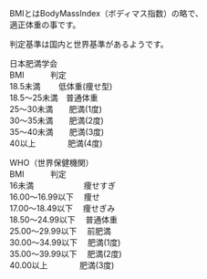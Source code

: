 BMIとはBodyMassIndex（ボディマス指数）の略で、    
適正体重の事です。

判定基準は国内と世界基準があるようです。  

日本肥満学会  
BMI　　　	判定  
18.5未満　　	低体重(痩せ型)　  
18.5〜25未満　普通体重  
25〜30未満　　肥満(1度)  
30〜35未満　　肥満(2度)  
35〜40未満　　肥満(3度)  
40以上　　　　肥満(4度)  

WHO（世界保健機関）  
BMI　　　	判定  
16未満　　　　　　	痩せすぎ  
16.00〜16.99以下　	痩せ  
17.00〜18.49以下　	痩せぎみ  
18.50〜24.99以下　	普通体重  
25.00〜29.99以下　	前肥満  
30.00〜34.99以下　	肥満(1度)  
35.00〜39.99以下　	肥満(2度)  
40.00以上　　　　肥満(3度)
